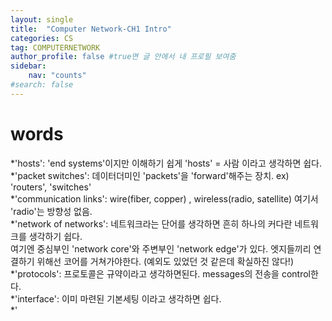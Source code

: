 ```yaml
---
layout: single
title:  "Computer Network-CH1 Intro"
categories: CS
tag: COMPUTERNETWORK
author_profile: false #true면 글 안에서 내 프로필 보여줌
sidebar:
    nav: "counts"
#search: false
---
```


# words

*'hosts': 'end systems'이지만 이해하기 쉽게 'hosts' = 사람 이라고 생각하면 쉽다.   
*'packet switches': 데이터더미인 'packets'을 'forward'해주는 장치. ex) 'routers', 'switches'   
*'communication links': wire(fiber, copper) , wireless(radio, satellite) 여기서 'radio'는 방향성 없음.   
*'network of networks': 네트워크라는 단어를 생각하면 흔히 하나의 커다란 네트워크를 생각하기 쉽다.   
여기엔 중심부인 'network core'와 주변부인 'network edge'가 있다. 엣지들끼리 연결하기 위해선 코어를 거쳐가야한다.
(예외도 있었던 것 같은데 확실하진 않다!)   
*'protocols': 프로토콜은 규약이라고 생각하면된다. messages의 전송을 control한다.   
*'interface': 이미 마련된 기본세팅 이라고 생각하면 쉽다.   
*'



